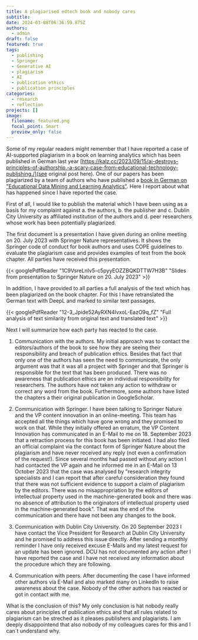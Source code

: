```yaml
---
title: A plagiarised edtech book and nobody cares
subtitle:
date: 2024-03-08T06:36:59.875Z
authors:
  - admin
draft: false
featured: true
tags:
  - publishing
  - Springer
  - Generative AI
  - plagiarism
  - AI
  - publication ethics
  - publication principles
categories:
  - research
  - reflection
projects: []
image:
  filename: featured.png
  focal_point: Smart
  preview_only: false
---
```

Some of my regular readers might remember that I have reported a case of AI-supported plagiarism in a book on learning analytics which has been published in German last year [https://kalz.cc/2023/09/15/ai-destroys-principles-of-authorship.-a-scary-case-from-educational-technology-publishing./](see original post here). One of our papers has been plagiarized by a team of authors who have published a [book in German on "Educational Data Mining and Learning Analytics"](https://link.springer.com/book/10.1007/978-3-658-39607-7). Here I report about what has happened since I have reported the case.

First of all, I would like to publish the material which I have been using as a basis for my complaint against a. the authors, b. the publisher and c. Dublin City University as affiliated institution of the authors and d. peer researchers whose work has been potentially plagiarized.

The first document is a presentation I have given during an online meeting on 20. July 2023 with Springer Nature representatives. It shows the Springer code of conduct for book authors and uses COPE guidelines to evaluate the plagiarism case and provides examples of text from the book chapter. All parties have received this presentation.

{{< googlePdfReader "1C9VsreLnIv5-c5pyyEOZZBQKDTTW7H3B" "Slides from presentation to Springer Nature on 20. July 2023" >}}

In addition, I have provided to all parties a full analysis of the text which has been plagiarized on the book chapter. For this I have retranslated the German text with DeepL and marked to similar text passages.

{{< googlePdfReader "12-3_Jpide52AyRXN4IvxoL-EazO9q_fZ" "Full analysis of text similarity from original text and translated text" >}}

Next I will summarize how each party has reacted to the case.

1. Communication with the authors. My initial approach was to contact the editors/authors of the book to see how they are seeing their responsibility and breach of publication ethics. Besides that fact that only one of the authors has seen the need to communicate, the only argument was that it was all a project with Springer and that Springer is responsible for the text that has been produced. There was no awareness that publication ethics are an individual responsibility for researchers. The authors have not taken any action to withdraw or correct any word from the book. Furthermore, some authors have listed the chapters a their original publication in GoogleScholar.
   
2. Communication with Springer. I have been talking to Springer Nature and the VP content innovation in an online-meeting. This team has accepted all the things which have gone wrong and they promised to work on that. While they initially offered an erratum, the VP Content Innovation has communicated in an E-Mail to me on 18. September 2023 that a retraction process for this book has been initiated. I had also filed an official complaint via the contact form of Springer Nature about the plagiarism and have never received any reply (not even a confirmation of the request!). Since several months had passed without any action I had contacted the VP again and he informed me in an E-Mail on 13 October 2023 that the case was analysed by "research integrity specialists and I can report that after careful consideration they found that there was not sufficient evidence to support a claim of plagiarism by the editors. There was no misappropriation by the editors of intellectual property used in the machine-generated book and there was no absence of attribution to the originators of intellectual property used in the machine-generated book". That was the end of the communication and there have not been any changes to the book.

3. Communication with Dublin City University. On 20 September 2023 I have contact the Vice President for Research at Dublin City University and he promised to address this issue directly. After sending a monthly reminder I have only received excuse E-Mails and my latest request for an update has been ignored. DCU has not documented any action after I have reported the case and I have not received any information about the procedure which they are following.

4. Communication with peers. After documenting the case I have informed other authors via E-Mail and also marked many on LinkedIn to raise awareness about the case. Nobody of the other authors has reacted or got in contact with me.

What is the conclusion of this? My only conclusion is hat nobody really cares about principles of publication ethics and that all rules related to plagiarism can be streched as it pleases publishers and plagiarists. I am deeply disappointend that also nobody of my colleagues cares for this and I can´t understand why.